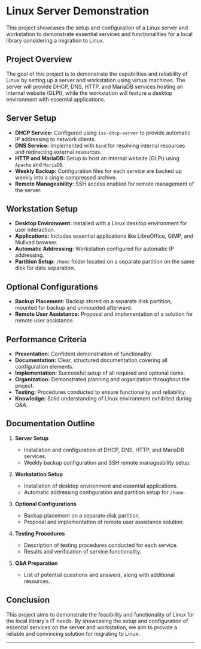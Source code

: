 # Linux Server Demonstration

This project showcases the setup and configuration of a Linux server and workstation to demonstrate essential services and functionalities for a local library considering a migration to Linux.

## Project Overview

The goal of this project is to demonstrate the capabilities and reliability of Linux by setting up a server and workstation using virtual machines. The server will provide DHCP, DNS, HTTP, and MariaDB services hosting an internal website (GLPI), while the workstation will feature a desktop environment with essential applications.

## Server Setup

- **DHCP Service:** Configured using `isc-dhcp-server` to provide automatic IP addressing to network clients.
- **DNS Service:** Implemented with `bind` for resolving internal resources and redirecting external resources.
- **HTTP and MariaDB:** Setup to host an internal website (GLPI) using `Apache` and `MariaDB`.
- **Weekly Backup:** Configuration files for each service are backed up weekly into a single compressed archive.
- **Remote Manageability:** SSH access enabled for remote management of the server.

## Workstation Setup

- **Desktop Environment:** Installed with a Linux desktop environment for user interaction.
- **Applications:** Includes essential applications like LibreOffice, GIMP, and Mullvad browser.
- **Automatic Addressing:** Workstation configured for automatic IP addressing.
- **Partition Setup:** `/home` folder located on a separate partition on the same disk for data separation.

## Optional Configurations

- **Backup Placement:** Backup stored on a separate disk partition, mounted for backup and unmounted afterward.
- **Remote User Assistance:** Proposal and implementation of a solution for remote user assistance.

## Performance Criteria

- **Presentation:** Confident demonstration of functionality.
- **Documentation:** Clear, structured documentation covering all configuration elements.
- **Implementation:** Successful setup of all required and optional items.
- **Organization:** Demonstrated planning and organization throughout the project.
- **Testing:** Procedures conducted to ensure functionality and reliability.
- **Knowledge:** Solid understanding of Linux environment exhibited during Q&A.

## Documentation Outline

1. **Server Setup**
   - Installation and configuration of DHCP, DNS, HTTP, and MariaDB services.
   - Weekly backup configuration and SSH remote manageability setup.

2. **Workstation Setup**
   - Installation of desktop environment and essential applications.
   - Automatic addressing configuration and partition setup for `/home`.

3. **Optional Configurations**
   - Backup placement on a separate disk partition.
   - Proposal and implementation of remote user assistance solution.

4. **Testing Procedures**
   - Description of testing procedures conducted for each service.
   - Results and verification of service functionality.


5. **Q&A Preparation**
   - List of potential questions and answers, along with additional resources.

## Conclusion

This project aims to demonstrate the feasibility and functionality of Linux for the local library's IT needs. By showcasing the setup and configuration of essential services on the server and workstation, we aim to provide a reliable and convincing solution for migrating to Linux.

---
